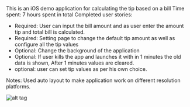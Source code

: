 This is an iOS demo application for calculating the tip based on a bill
Time spent: 7 hours spent in total
Completed user stories:
 * Required: User can input the bill amount and as user enter the amount tip and total bill is calculated.
 * Required: Setting page to change the default tip amount as well as configure all the tip values
 * Optional: Change the background of the application
 * Optional: If user kills the app and launches it with in 1 minutes the old data is shown, After 1 minutes values are cleared.
 * optional: user can set tip values as per his own choice.


Notes:
Used auto layout to make application work on different resolution platforms.

![alt tag](https://github.com/mohitsachan/TipCalculator/blob/master/CodePath.gif)

